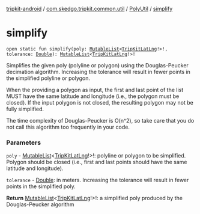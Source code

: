 [tripkit-android](../../index.md) / [com.skedgo.tripkit.common.util](../index.md) / [PolyUtil](index.md) / [simplify](./simplify.md)

# simplify

`open static fun simplify(poly: `[`MutableList`](https://kotlinlang.org/api/latest/jvm/stdlib/kotlin.collections/-mutable-list/index.html)`<`[`TripKitLatLng`](../-trip-kit-lat-lng/index.md)`!>!, tolerance: `[`Double`](https://kotlinlang.org/api/latest/jvm/stdlib/kotlin/-double/index.html)`): `[`MutableList`](https://kotlinlang.org/api/latest/jvm/stdlib/kotlin.collections/-mutable-list/index.html)`<`[`TripKitLatLng`](../-trip-kit-lat-lng/index.md)`!>!`

Simplifies the given poly (polyline or polygon) using the Douglas-Peucker decimation algorithm. Increasing the tolerance will result in fewer points in the simplified polyline or polygon.

 When the providing a polygon as input, the first and last point of the list MUST have the same latitude and longitude (i.e., the polygon must be closed). If the input polygon is not closed, the resulting polygon may not be fully simplified.

 The time complexity of Douglas-Peucker is O(n^2), so take care that you do not call this algorithm too frequently in your code.

### Parameters

`poly` - [MutableList](https://kotlinlang.org/api/latest/jvm/stdlib/kotlin.collections/-mutable-list/index.html)&lt;[TripKitLatLng](../-trip-kit-lat-lng/index.md)!&gt;!: polyline or polygon to be simplified. Polygon should be closed (i.e., first and last points should have the same latitude and longitude).

`tolerance` - [Double](https://kotlinlang.org/api/latest/jvm/stdlib/kotlin/-double/index.html): in meters. Increasing the tolerance will result in fewer points in the simplified poly.

**Return**
[MutableList](https://kotlinlang.org/api/latest/jvm/stdlib/kotlin.collections/-mutable-list/index.html)&lt;[TripKitLatLng](../-trip-kit-lat-lng/index.md)!&gt;!: a simplified poly produced by the Douglas-Peucker algorithm

